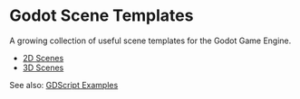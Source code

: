 # Godot Scene Templates

A growing collection of useful scene templates for the Godot Game Engine.

- [2D Scenes](2d)
- [3D Scenes](3d)

See also: [GDScript Examples](https://github.com/andrew-wilkes/gdscript-examples)